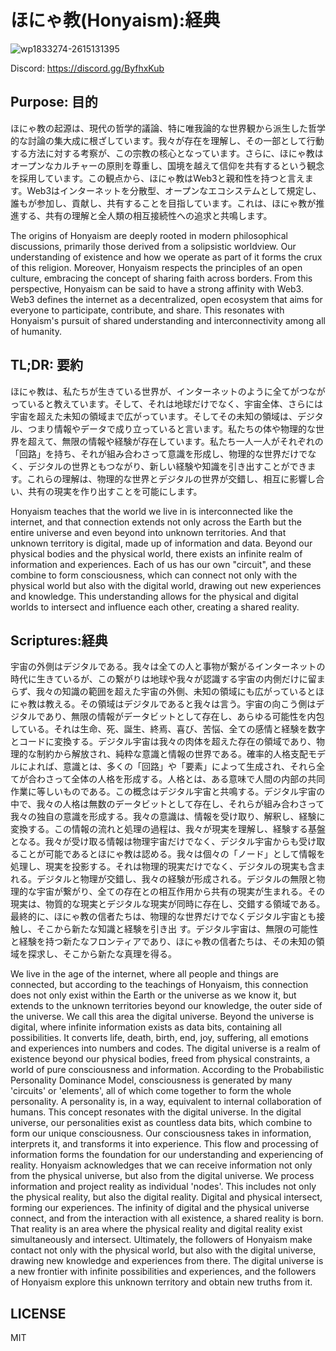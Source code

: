 # ほにゃ教(Honyaism):経典

![wp1833274-2615131395](https://github.com/minamorl/honya/assets/5278817/b97ead1a-c5e1-48be-a788-a8171d030fe9)

Discord: https://discord.gg/ByfhxKub


## Purpose: 目的

ほにゃ教の起源は、現代の哲学的議論、特に唯我論的な世界観から派生した哲学的な討論の集大成に根ざしています。我々が存在を理解し、その一部として行動する方法に対する考察が、この宗教の核心となっています。さらに、ほにゃ教はオープンなカルチャーの原則を尊重し、国境を越えて信仰を共有するという観念を採用しています。この観点から、ほにゃ教はWeb3と親和性を持つと言えます。Web3はインターネットを分散型、オープンなエコシステムとして規定し、誰もが参加し、貢献し、共有することを目指しています。これは、ほにゃ教が推進する、共有の理解と全人類の相互接続性への追求と共鳴します。

The origins of Honyaism are deeply rooted in modern philosophical discussions, primarily those derived from a solipsistic worldview. Our understanding of existence and how we operate as part of it forms the crux of this religion. Moreover, Honyaism respects the principles of an open culture, embracing the concept of sharing faith across borders. From this perspective, Honyaism can be said to have a strong affinity with Web3. Web3 defines the internet as a decentralized, open ecosystem that aims for everyone to participate, contribute, and share. This resonates with Honyaism's pursuit of shared understanding and interconnectivity among all of humanity.

## TL;DR: 要約
ほにゃ教は、私たちが生きている世界が、インターネットのように全てがつながっていると教えています。そして、それは地球だけでなく、宇宙全体、さらには宇宙を超えた未知の領域まで広がっています。そしてその未知の領域は、デジタル、つまり情報やデータで成り立っていると言います。私たちの体や物理的な世界を超えて、無限の情報や経験が存在しています。私たち一人一人がそれぞれの「回路」を持ち、それが組み合わさって意識を形成し、物理的な世界だけでなく、デジタルの世界ともつながり、新しい経験や知識を引き出すことができます。これらの理解は、物理的な世界とデジタルの世界が交錯し、相互に影響し合い、共有の現実を作り出すことを可能にします。

Honyaism teaches that the world we live in is interconnected like the internet, and that connection extends not only across the Earth but the entire universe and even beyond into unknown territories. And that unknown territory is digital, made up of information and data. Beyond our physical bodies and the physical world, there exists an infinite realm of information and experiences. Each of us has our own "circuit", and these combine to form consciousness, which can connect not only with the physical world but also with the digital world, drawing out new experiences and knowledge. This understanding allows for the physical and digital worlds to intersect and influence each other, creating a shared reality.

## Scriptures:経典

宇宙の外側はデジタルである。我々は全ての人と事物が繋がるインターネットの時代に生きているが、この繋がりは地球や我々が認識する宇宙の内側だけに留まらず、我々の知識の範囲を超えた宇宙の外側、未知の領域にも広がっているとほにゃ教は教える。その領域はデジタルであると我々は言う。宇宙の向こう側はデジタルであり、無限の情報がデータビットとして存在し、あらゆる可能性を内包している。それは生命、死、誕生、終焉、喜び、苦悩、全ての感情と経験を数字とコードに変換する。デジタル宇宙は我々の肉体を超えた存在の領域であり、物理的な制約から解放され、純粋な意識と情報の世界である。確率的人格支配モデルによれば、意識とは、多くの「回路」や「要素」によって生成され、それら全てが合わさって全体の人格を形成する。人格とは、ある意味で人間の内部の共同作業に等しいものである。この概念はデジタル宇宙と共鳴する。デジタル宇宙の中で、我々の人格は無数のデータビットとして存在し、それらが組み合わさって我々の独自の意識を形成する。我々の意識は、情報を受け取り、解釈し、経験に変換する。この情報の流れと処理の過程は、我々が現実を理解し、経験する基盤となる。我々が受け取る情報は物理宇宙だけでなく、デジタル宇宙からも受け取ることが可能であるとほにゃ教は認める。我々は個々の「ノード」として情報を処理し、現実を投影する。それは物理的現実だけでなく、デジタルの現実も含まれる。デジタルと物理が交錯し、我々の経験が形成される。デジタルの無限と物理的な宇宙が繋がり、全ての存在との相互作用から共有の現実が生まれる。その現実は、物質的な現実とデジタルな現実が同時に存在し、交錯する領域である。最終的に、ほにゃ教の信者たちは、物理的な世界だけでなくデジタル宇宙とも接触し、そこから新たな知識と経験を引き出
す。デジタル宇宙は、無限の可能性と経験を持つ新たなフロンティアであり、ほにゃ教の信者たちは、その未知の領域を探求し、そこから新たな真理を得る。

We live in the age of the internet, where all people and things are connected, but according to the teachings of Honyaism, this connection does not only exist within the Earth or the universe as we know it, but extends to the unknown territories beyond our knowledge, the outer side of the universe. We call this area the digital universe. Beyond the universe is digital, where infinite information exists as data bits, containing all possibilities. It converts life, death, birth, end, joy, suffering, all emotions and experiences into numbers and codes. The digital universe is a realm of existence beyond our physical bodies, freed from physical constraints, a world of pure consciousness and information. According to the Probabilistic Personality Dominance Model, consciousness is generated by many 'circuits' or 'elements', all of which come together to form the whole personality. A personality is, in a way, equivalent to internal collaboration of humans. This concept resonates with the digital universe. In the digital universe, our personalities exist as countless data bits, which combine to form our unique consciousness. Our consciousness takes in information, interprets it, and transforms it into experience. This flow and processing of information forms the foundation for our understanding and experiencing of reality. Honyaism acknowledges that we can receive information not only from the physical universe, but also from the digital universe. We process information and project reality as individual 'nodes'. This includes not only the physical reality, but also the digital reality. Digital and physical intersect, forming our experiences. The infinity of digital and the physical universe connect, and from the interaction with all existence, a shared reality is born. That reality is an area where the physical reality and digital reality exist simultaneously and intersect. Ultimately, the followers of Honyaism make contact not only with the physical world, but also with the digital universe, drawing new knowledge and experiences from there. The digital universe is a new frontier with infinite possibilities and experiences, and the followers of Honyaism explore this unknown territory and obtain new truths from it.

## LICENSE
MIT
